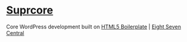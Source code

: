 # [Suprcore](http://eightsevencentral.com)

Core WordPress development built on [HTML5 Boilerplate](http://html5boilerplate.com/) | [Eight Seven Central](http://eightsevencentral.com)
